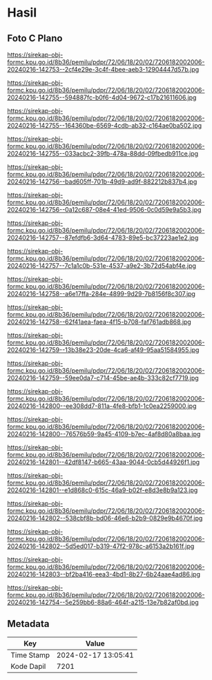 # Hasil

## Foto C Plano

https://sirekap-obj-formc.kpu.go.id/8b36/pemilu/pdpr/72/06/18/20/02/7206182002006-20240216-142753--2cf4e29e-3c4f-4bee-aeb3-12904447d57b.jpg

https://sirekap-obj-formc.kpu.go.id/8b36/pemilu/pdpr/72/06/18/20/02/7206182002006-20240216-142755--594887fc-b0f6-4d04-9672-c17b21611606.jpg

https://sirekap-obj-formc.kpu.go.id/8b36/pemilu/pdpr/72/06/18/20/02/7206182002006-20240216-142755--164360be-6569-4cdb-ab32-c164ae0ba502.jpg

https://sirekap-obj-formc.kpu.go.id/8b36/pemilu/pdpr/72/06/18/20/02/7206182002006-20240216-142755--033acbc2-39fb-478a-88dd-09fbedb911ce.jpg

https://sirekap-obj-formc.kpu.go.id/8b36/pemilu/pdpr/72/06/18/20/02/7206182002006-20240216-142756--bad605ff-701b-49d9-ad9f-882212b837b4.jpg

https://sirekap-obj-formc.kpu.go.id/8b36/pemilu/pdpr/72/06/18/20/02/7206182002006-20240216-142756--0a12c687-08e4-41ed-9506-0c0d59e9a5b3.jpg

https://sirekap-obj-formc.kpu.go.id/8b36/pemilu/pdpr/72/06/18/20/02/7206182002006-20240216-142757--87efdfb6-3d64-4783-89e5-bc37223ae1e2.jpg

https://sirekap-obj-formc.kpu.go.id/8b36/pemilu/pdpr/72/06/18/20/02/7206182002006-20240216-142757--7c1a1c0b-531e-4537-a9e2-3b72d54abf4e.jpg

https://sirekap-obj-formc.kpu.go.id/8b36/pemilu/pdpr/72/06/18/20/02/7206182002006-20240216-142758--a6e17ffa-284e-4899-9d29-7b8156f8c307.jpg

https://sirekap-obj-formc.kpu.go.id/8b36/pemilu/pdpr/72/06/18/20/02/7206182002006-20240216-142758--62f41aea-faea-4f15-b708-faf761adb868.jpg

https://sirekap-obj-formc.kpu.go.id/8b36/pemilu/pdpr/72/06/18/20/02/7206182002006-20240216-142759--13b38e23-20de-4ca6-af49-95aa51584955.jpg

https://sirekap-obj-formc.kpu.go.id/8b36/pemilu/pdpr/72/06/18/20/02/7206182002006-20240216-142759--59ee0da7-c714-45be-ae4b-333c82cf7719.jpg

https://sirekap-obj-formc.kpu.go.id/8b36/pemilu/pdpr/72/06/18/20/02/7206182002006-20240216-142800--ee308dd7-811a-4fe8-bfb1-1c0ea2259000.jpg

https://sirekap-obj-formc.kpu.go.id/8b36/pemilu/pdpr/72/06/18/20/02/7206182002006-20240216-142800--76576b59-9a45-4109-b7ec-4af8d80a8baa.jpg

https://sirekap-obj-formc.kpu.go.id/8b36/pemilu/pdpr/72/06/18/20/02/7206182002006-20240216-142801--42df8147-b665-43aa-9044-0cb5d44926f1.jpg

https://sirekap-obj-formc.kpu.go.id/8b36/pemilu/pdpr/72/06/18/20/02/7206182002006-20240216-142801--e1d868c0-615c-46a9-b02f-e8d3e8b9a123.jpg

https://sirekap-obj-formc.kpu.go.id/8b36/pemilu/pdpr/72/06/18/20/02/7206182002006-20240216-142802--538cbf8b-bd06-46e6-b2b9-0829e9b4670f.jpg

https://sirekap-obj-formc.kpu.go.id/8b36/pemilu/pdpr/72/06/18/20/02/7206182002006-20240216-142802--5d5ed017-b319-47f2-978c-a6153a2b161f.jpg

https://sirekap-obj-formc.kpu.go.id/8b36/pemilu/pdpr/72/06/18/20/02/7206182002006-20240216-142803--bf2ba416-eea3-4bd1-8b27-6b24aae4ad86.jpg

https://sirekap-obj-formc.kpu.go.id/8b36/pemilu/pdpr/72/06/18/20/02/7206182002006-20240216-142754--5e259bb6-88a6-464f-a215-13e7b82af0bd.jpg


## Metadata

| Key        | Value               |
| ---------- | ------------------- |
| Time Stamp | 2024-02-17 13:05:41 |
| Kode Dapil | 7201                |



